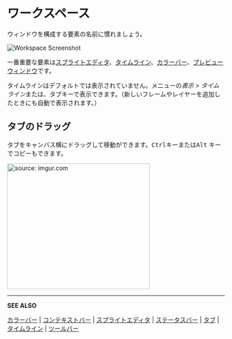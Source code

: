 # ワークスペース

ウィンドウを構成する要素の名前に慣れましょう。

<img src="workspace/screen.png" alt="Workspace Screenshot" class="xN" />

一番重要な要素は[スプライトエディタ](sprite-editor.md)、[タイムライン](timeline.md)、[カラーバー](color-bar.md)、[プレビューウィンドウ](preview-window.md)です。

タイムラインはデフォルトでは表示されていません。メニューの*表示 > タイムライン*または、<kbd>タブ</kbd>キーで表示できます。（新しいフレームやレイヤーを追加したときにも自動で表示されます。）

## タブのドラッグ

タブをキャンバス横にドラッグして移動ができます。<kbd>Ctrl</kbd>キーまたは<kbd>Alt</kbd> キーでコピーもできます。

<p><a href="http://imgur.com/WiXPPgg"><img class="img-responsive" width="330" height="291" src="http://i.imgur.com/WiXPPgg.gif" title="source: imgur.com" /></a></p>

---

**SEE ALSO**

[カラーバー](color-bar.md) |
[コンテキストバー](context-bar.md) |
[スプライトエディタ](sprite-editor.md) |
[ステータスバー](status-bar.md) |
[タブ](tabs.md) |
[タイムライン](timeline.md) |
[ツールバー](tool-bar.md)
